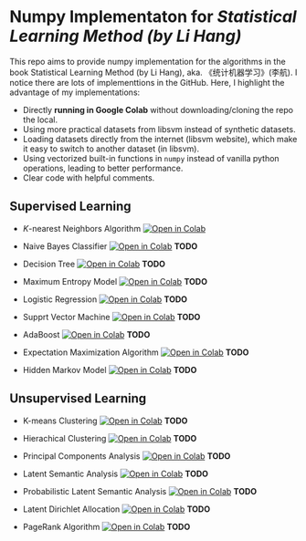 # Numpy Implementaton for  *Statistical Learning Method (by Li Hang)*

This repo aims to provide numpy implementation for the algorithms in the book Statistical Learning Method (by Li Hang), aka. 《统计机器学习》(李航).
I notice there are lots of implementtions in the GitHub. Here, I highlight the advantage of my implementations:

 - Directly **running in Google Colab** without downloading/cloning the repo the local.
 - Using more practical datasets from libsvm instead of synthetic datasets.
 - Loading datasets directly from the internet (libsvm website), which make it easy to switch to another dataset (in libsvm).
 - Using vectorized built-in functions in `numpy` instead of vanilla python operations, leading to better performance.
 - Clear code with helpful comments.

## Supervised Learning

 - *K*-nearest Neighbors Algorithm <a href="https://colab.research.google.com/github/chenyaofo/statistical-learning-method-numpy-impl
/blob/master/algorithms/KNN.ipynb" target="_parent"><img src="https://colab.research.google.com/assets/colab-badge.svg" alt="Open in Colab"/></a>

 - Naive Bayes Classifier <a href="https://colab.research.google.com/github/chenyaofo/statistical-learning-method-numpy-impl
/blob/master/algorithms/naive_bayes_classifier.ipynb" target="_parent"><img src="https://colab.research.google.com/assets/colab-badge.svg" alt="Open in Colab"/></a> **TODO**

 - Decision Tree <a href="https://colab.research.google.com/github/chenyaofo/statistical-learning-method-numpy-impl
/blob/master/algorithms/decision_tree.ipynb" target="_parent"><img src="https://colab.research.google.com/assets/colab-badge.svg" alt="Open in Colab"/></a> **TODO**

 - Maximum Entropy Model <a href="https://colab.research.google.com/github/chenyaofo/statistical-learning-method-numpy-impl
/blob/master/algorithms/maximum_entropy_model.ipynb" target="_parent"><img src="https://colab.research.google.com/assets/colab-badge.svg" alt="Open in Colab"/></a> **TODO**

 - Logistic Regression <a href="https://colab.research.google.com/github/chenyaofo/statistical-learning-method-numpy-impl
/blob/master/algorithms/logistic_regression.ipynb" target="_parent"><img src="https://colab.research.google.com/assets/colab-badge.svg" alt="Open in Colab"/></a> **TODO**

 - Supprt Vector Machine <a href="https://colab.research.google.com/github/chenyaofo/statistical-learning-method-numpy-impl
/blob/master/algorithms/support_vector_machine.ipynb" target="_parent"><img src="https://colab.research.google.com/assets/colab-badge.svg" alt="Open in Colab"/></a> **TODO**

 - AdaBoost <a href="https://colab.research.google.com/github/chenyaofo/statistical-learning-method-numpy-impl
/blob/master/algorithms/adaboost.ipynb" target="_parent"><img src="https://colab.research.google.com/assets/colab-badge.svg" alt="Open in Colab"/></a> **TODO**

 - Expectation Maximization Algorithm <a href="https://colab.research.google.com/github/chenyaofo/statistical-learning-method-numpy-impl
/blob/master/algorithms/EM.ipynb" target="_parent"><img src="https://colab.research.google.com/assets/colab-badge.svg" alt="Open in Colab"/></a> **TODO**

 - Hidden Markov Model <a href="https://colab.research.google.com/github/chenyaofo/statistical-learning-method-numpy-impl
/blob/master/algorithms/hidden_markov_model.ipynb" target="_parent"><img src="https://colab.research.google.com/assets/colab-badge.svg" alt="Open in Colab"/></a> **TODO**

## Unsupervised Learning

 - K-means Clustering <a href="https://colab.research.google.com/github/chenyaofo/statistical-learning-method-numpy-impl
/blob/master/algorithms/K_means_clustering.ipynb" target="_parent"><img src="https://colab.research.google.com/assets/colab-badge.svg" alt="Open in Colab"/></a> **TODO**

 - Hierachical Clustering <a href="https://colab.research.google.com/github/chenyaofo/statistical-learning-method-numpy-impl
/blob/master/algorithms/hierachical_clustering.ipynb" target="_parent"><img src="https://colab.research.google.com/assets/colab-badge.svg" alt="Open in Colab"/></a> **TODO**

 - Principal Components Analysis <a href="https://colab.research.google.com/github/chenyaofo/statistical-learning-method-numpy-impl
/blob/master/algorithms/PCA.ipynb" target="_parent"><img src="https://colab.research.google.com/assets/colab-badge.svg" alt="Open in Colab"/></a> **TODO**

 - Latent Semantic Analysis <a href="https://colab.research.google.com/github/chenyaofo/statistical-learning-method-numpy-impl
/blob/master/algorithms/latent_semantic_analysis.ipynb" target="_parent"><img src="https://colab.research.google.com/assets/colab-badge.svg" alt="Open in Colab"/></a> **TODO**

 - Probabilistic Latent Semantic Analysis <a href="https://colab.research.google.com/github/chenyaofo/statistical-learning-method-numpy-impl
/blob/master/algorithms/probabilistic_latent_semantic_analysis.ipynb" target="_parent"><img src="https://colab.research.google.com/assets/colab-badge.svg" alt="Open in Colab"/></a> **TODO**

 - Latent Dirichlet Allocation <a href="https://colab.research.google.com/github/chenyaofo/statistical-learning-method-numpy-impl
/blob/master/algorithms/latent_dirichlet_allocation.ipynb" target="_parent"><img src="https://colab.research.google.com/assets/colab-badge.svg" alt="Open in Colab"/></a> **TODO**

 - PageRank Algorithm <a href="https://colab.research.google.com/github/chenyaofo/statistical-learning-method-numpy-impl
/blob/master/algorithms/pagerank.ipynb" target="_parent"><img src="https://colab.research.google.com/assets/colab-badge.svg" alt="Open in Colab"/></a> **TODO**
